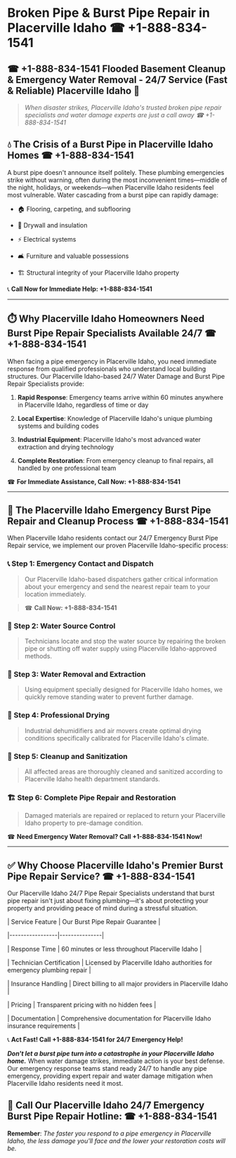# Broken Pipe & Burst Pipe Repair in Placerville Idaho ☎ +1-888-834-1541  
## ☎ +1-888-834-1541 Flooded Basement Cleanup & Emergency Water Removal - 24/7 Service (Fast & Reliable) Placerville Idaho 🚨  

> *When disaster strikes, Placerville Idaho's trusted broken pipe repair specialists and water damage experts are just a call away ☎ +1-888-834-1541*  

## 💧 The Crisis of a Burst Pipe in Placerville Idaho Homes ☎ +1-888-834-1541  

A burst pipe doesn't announce itself politely. These plumbing emergencies strike without warning, often during the most inconvenient times—middle of the night, holidays, or weekends—when Placerville Idaho residents feel most vulnerable. Water cascading from a burst pipe can rapidly damage:  

* 🏠 Flooring, carpeting, and subflooring  
* 🧱 Drywall and insulation  
* ⚡ Electrical systems  
* 🛋️ Furniture and valuable possessions  
* 🏗️ Structural integrity of your Placerville Idaho property  

📞 **Call Now for Immediate Help: +1-888-834-1541**  

---  

## ⏱️ Why Placerville Idaho Homeowners Need Burst Pipe Repair Specialists Available 24/7 ☎ +1-888-834-1541  

When facing a pipe emergency in Placerville Idaho, you need immediate response from qualified professionals who understand local building structures. Our Placerville Idaho-based 24/7 Water Damage and Burst Pipe Repair Specialists provide:  

1. **Rapid Response**: Emergency teams arrive within 60 minutes anywhere in Placerville Idaho, regardless of time or day  
2. **Local Expertise**: Knowledge of Placerville Idaho's unique plumbing systems and building codes  
3. **Industrial Equipment**: Placerville Idaho's most advanced water extraction and drying technology  
4. **Complete Restoration**: From emergency cleanup to final repairs, all handled by one professional team  

☎ **For Immediate Assistance, Call Now: +1-888-834-1541**  

---  

## 🔧 The Placerville Idaho Emergency Burst Pipe Repair and Cleanup Process ☎ +1-888-834-1541  

When Placerville Idaho residents contact our 24/7 Emergency Burst Pipe Repair service, we implement our proven Placerville Idaho-specific process:  

### 📞 Step 1: Emergency Contact and Dispatch  
> Our Placerville Idaho-based dispatchers gather critical information about your emergency and send the nearest repair team to your location immediately.  
> ☎ **Call Now: +1-888-834-1541**  

### 🚿 Step 2: Water Source Control  
> Technicians locate and stop the water source by repairing the broken pipe or shutting off water supply using Placerville Idaho-approved methods.  

### 🌊 Step 3: Water Removal and Extraction  
> Using equipment specially designed for Placerville Idaho homes, we quickly remove standing water to prevent further damage.  

### 💨 Step 4: Professional Drying  
> Industrial dehumidifiers and air movers create optimal drying conditions specifically calibrated for Placerville Idaho's climate.  

### 🧼 Step 5: Cleanup and Sanitization  
> All affected areas are thoroughly cleaned and sanitized according to Placerville Idaho health department standards.  

### 🏗️ Step 6: Complete Pipe Repair and Restoration  
> Damaged materials are repaired or replaced to return your Placerville Idaho property to pre-damage condition.  

☎ **Need Emergency Water Removal? Call +1-888-834-1541 Now!**  

---  

## ✅ Why Choose Placerville Idaho's Premier Burst Pipe Repair Service? ☎ +1-888-834-1541  

Our Placerville Idaho 24/7 Pipe Repair Specialists understand that burst pipe repair isn't just about fixing plumbing—it's about protecting your property and providing peace of mind during a stressful situation.  

| Service Feature | Our Burst Pipe Repair Guarantee |  
|-----------------|---------------|  
| Response Time | 60 minutes or less throughout Placerville Idaho |  
| Technician Certification | Licensed by Placerville Idaho authorities for emergency plumbing repair |  
| Insurance Handling | Direct billing to all major providers in Placerville Idaho |  
| Pricing | Transparent pricing with no hidden fees |  
| Documentation | Comprehensive documentation for Placerville Idaho insurance requirements |  

📞 **Act Fast! Call +1-888-834-1541 for 24/7 Emergency Help!**  

***Don't let a burst pipe turn into a catastrophe in your Placerville Idaho home.*** When water damage strikes, immediate action is your best defense. Our emergency response teams stand ready 24/7 to handle any pipe emergency, providing expert repair and water damage mitigation when Placerville Idaho residents need it most.  

## 📱 Call Our Placerville Idaho 24/7 Emergency Burst Pipe Repair Hotline: ☎ +1-888-834-1541  

**Remember**: *The faster you respond to a pipe emergency in Placerville Idaho, the less damage you'll face and the lower your restoration costs will be.*